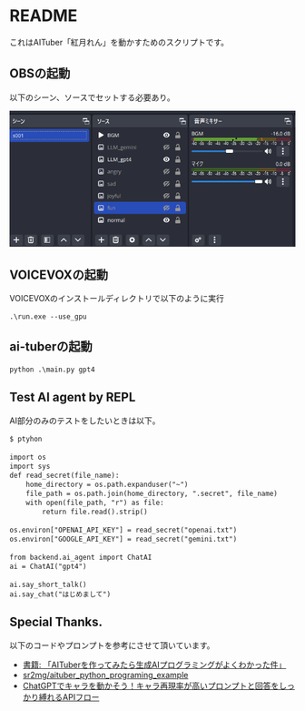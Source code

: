 # README

これはAITuber「紅月れん」を動かすためのスクリプトです。

## OBSの起動

以下のシーン、ソースでセットする必要あり。

![OBS](docs/ss01.png)

## VOICEVOXの起動

VOICEVOXのインストールディレクトリで以下のように実行

```
.\run.exe --use_gpu
```

## ai-tuberの起動

```
python .\main.py gpt4
```

## Test AI agent by REPL

AI部分のみのテストをしたいときは以下。

```
$ ptyhon

import os
import sys
def read_secret(file_name):
    home_directory = os.path.expanduser("~")
    file_path = os.path.join(home_directory, ".secret", file_name)
    with open(file_path, "r") as file:
        return file.read().strip()

os.environ["OPENAI_API_KEY"] = read_secret("openai.txt")
os.environ["GOOGLE_API_KEY"] = read_secret("gemini.txt")

from backend.ai_agent import ChatAI
ai = ChatAI("gpt4")

ai.say_short_talk()
ai.say_chat("はじめまして")
```

## Special Thanks.

以下のコードやプロンプトを参考にさせて頂いています。

- [書籍: 「AITuberを作ってみたら生成AIプログラミングがよくわかった件」](https://books.rakuten.co.jp/rk/00ea8972a43a32da86144e5f4b340e7f/)
- [sr2mg/aituber_python_programing_example](https://github.com/sr2mg/aituber_python_programing_example)
- [ChatGPTでキャラを動かそう！キャラ再現率が高いプロンプトと回答をしっかり縛れるAPIフロー](https://zenn.dev/niwatoro/articles/180f6185c382bb)